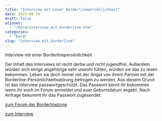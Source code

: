 ```yaml
---
title: "Interview mit einer Borderlinepersönlichkeit"
date: 2023-08-26
draft: false
aliases:
  - "/bord/interview_mit_borderline.htm"
categories:
  - "bord"
slug: "interview_mit_borderline"
---
```


Interview mit einer Borderlinepersönlichkeit

Der Inhalt des Interviews ist recht derbe und nicht  jugendfrei. Außerdem würden sich einige angehörige sehr unwohl fühlen, würden  sie das zu lesen bekommen. Leben sie doch immer mit der Angst von ihrem Partner  mit der Borderline-Persönlichkeitsstörung betrogen zu werden. Aus diesem Grund  ist das Interview passwortgeschützt. Das Passwort könnt ihr bekommen wenn ihr  euch im Forum anmeldet und euer Geburtsdatum angebt. Nach Anfrage bekommt ihr das Passwort zugesendet.

[zum Forum der Borderlinezone](https://blz.borderliner.ch/forum/)

[zum Interview](https://blz.borderliner.ch/bord_interview/interview_mit_borderline_org.htm)